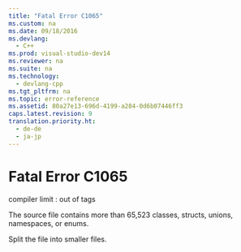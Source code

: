 ```yaml
---
title: "Fatal Error C1065"
ms.custom: na
ms.date: 09/18/2016
ms.devlang: 
  - C++
ms.prod: visual-studio-dev14
ms.reviewer: na
ms.suite: na
ms.technology: 
  - devlang-cpp
ms.tgt_pltfrm: na
ms.topic: error-reference
ms.assetid: 80a27e13-696d-4199-a284-0d6b07446ff3
caps.latest.revision: 9
translation.priority.ht: 
  - de-de
  - ja-jp
---
```

# Fatal Error C1065
compiler limit : out of tags  
  
 The source file contains more than 65,523 classes, structs, unions, namespaces, or enums.  
  
 Split the file into smaller files.